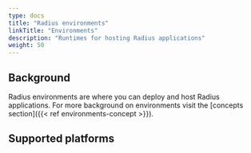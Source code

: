 ```yaml
---
type: docs
title: "Radius environments"
linkTitle: "Environments"
description: "Runtimes for hosting Radius applications"
weight: 50
---
```


## Background

Radius environments are where you can deploy and host Radius applications. For more background on environments visit the [concepts section]({{< ref environments-concept >}}).

## Supported platforms
